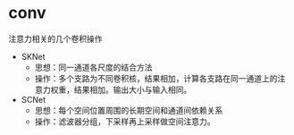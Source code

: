 # conv
注意力相关的几个卷积操作

- SKNet
  - 思想：同一通道各尺度的结合方法
  - 操作：多个支路为不同卷积核，结果相加，计算各支路在同一通道上的注意力权重，结果相加。输出大小与输入相同。
- SCNet
  - 思想：每个空间位置周围的长期空间和通道间依赖关系
  - 操作：滤波器分组，下采样再上采样做空间注意力。
